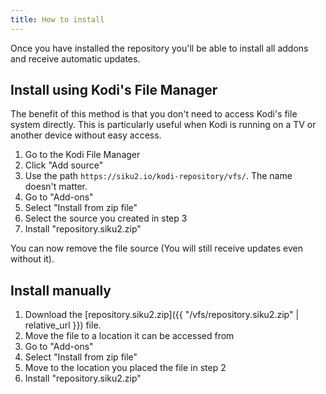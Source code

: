 ```yaml
---
title: How to install
---
```


Once you have installed the repository you'll be able to install all addons and receive automatic updates.


## Install using Kodi's File Manager

The benefit of this method is that you don't need to access Kodi's file system directly.
This is particularly useful when Kodi is running on a TV or another device without easy access.

1. Go to the Kodi File Manager
2. Click "Add source"
3. Use the path `https://siku2.io/kodi-repository/vfs/`. The name doesn't matter.
4. Go to "Add-ons"
5. Select "Install from zip file"
6. Select the source you created in step 3
7. Install "repository.siku2.zip"

You can now remove the file source (You will still receive updates even without it).


## Install manually

1. Download the [repository.siku2.zip]({{ "/vfs/repository.siku2.zip" | relative_url }}) file.
2. Move the file to a location it can be accessed from
3. Go to "Add-ons"
4. Select "Install from zip file"
5. Move to the location you placed the file in step 2
6. Install "repository.siku2.zip"
